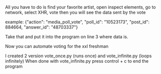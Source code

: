 All you have to do is find your favorite artist, open inspect elements, go to network, select XHR, vote then you will see the data sent by the vote

example:
{"action": "media_poll_vote", "poll_id": "10523173", "post_id": 884664, "answer_id": "48703337"}


Take that and put it into the program on line 3 where data is.

Now you can automate voting for the xxl freshman

I created 2 version vote_once.py (runs once) and vote_infinite.py (loops infinitely)
When done with vote_infinite.py press control + c to end the program